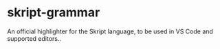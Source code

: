 # skript-grammar
An official highlighter for the Skript language, to be used in VS Code and supported editors..
